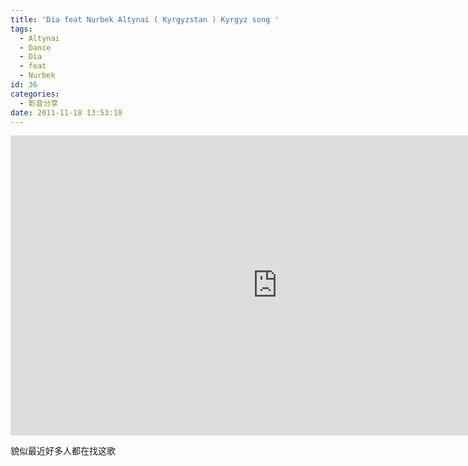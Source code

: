 ```yaml
---
title: 'Dia feat Nurbek Altynai ( Kyrgyzstan ) Kyrgyz song '
tags:
  - Altynai
  - Dance
  - Dia
  - feat
  - Nurbek
id: 36
categories:
  - 影音分享
date: 2011-11-18 13:53:18
---
```


<iframe width="854" height="480" src="https://www.youtube.com/embed/FCjzeFwKbOw" frameborder="0" allowfullscreen></iframe>

貌似最近好多人都在找这歌
